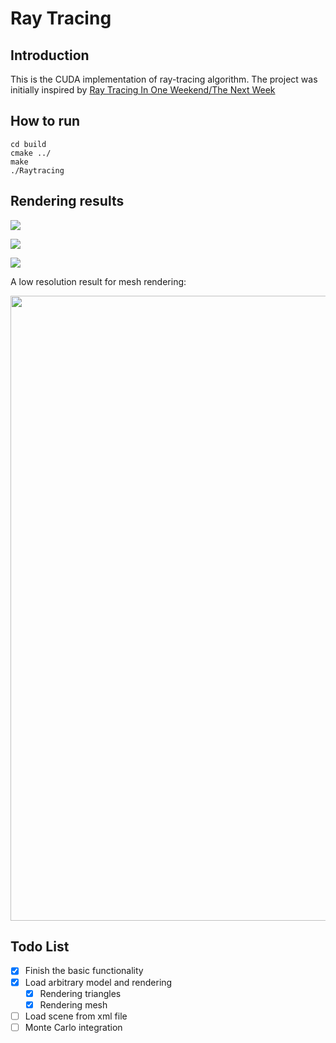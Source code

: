 # Ray Tracing


## Introduction

This is the CUDA implementation of ray-tracing algorithm. The project was initially inspired by [Ray Tracing In One Weekend/The Next Week](https://github.com/RayTracing/raytracing.github.io)


## How to run

```
cd build
cmake ../
make
./Raytracing
```


## Rendering results

![](https://github.com/HelloSangShen/raytracing.cuda/blob/master/images/image1.png)

![](https://github.com/HelloSangShen/raytracing.cuda/blob/master/images/image2.png)

![](https://github.com/HelloSangShen/raytracing.cuda/blob/master/images/image3.png)

A low resolution result for mesh rendering:
<p align="center">
  <img width="800" height="1000" src="https://github.com/HelloSangShen/raytracing.cuda/blob/master/images/image4.png">
</p>


## Todo List

- [x] Finish the basic functionality
- [x] Load arbitrary model and rendering
    - [x] Rendering triangles
    - [x] Rendering mesh
- [ ] Load scene from xml file
- [ ] Monte Carlo integration
